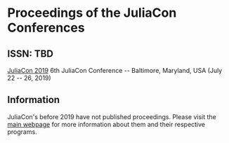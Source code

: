 # Proceedings of the JuliaCon Conferences
## ISSN: TBD

[JuliaCon 2019](/2019) 6th JuliaCon Conference -- Baltimore, Maryland, USA (July 22 -- 26, 2019)

## Information

JuliaCon's before 2019 have not published proceedings. Please visit the [main webpage](https://juliacon.org)
for more information about them and their respective programs.
